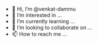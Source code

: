 - 👋 Hi, I’m @venkat-dammu
- 👀 I’m interested in ...
- 🌱 I’m currently learning ...
- 💞️ I’m looking to collaborate on ...
- 📫 How to reach me ...

<!---
venkat-dammu/venkat-dammu is a ✨ special ✨ repository because its `README.md` (this file) appears on your GitHub profile.
You can click the Preview link to take a look at your changes.
--->
